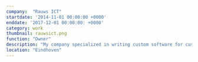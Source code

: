 ```yaml
---
company:  "Rauws ICT"
startdate: '2014-11-01 00:00:00 +0000'
enddate: '2017-12-01 00:00:00: +0000'
category: work
thumbnail: rauwsict.png
function: "Owner"
description: "My company specialized in writing custom software for customers. Projects I have taken on were: maintaining a website and providing on-site support for a local store; writing custom software for converting label print formats."
location: "Eindhoven"
---
```


